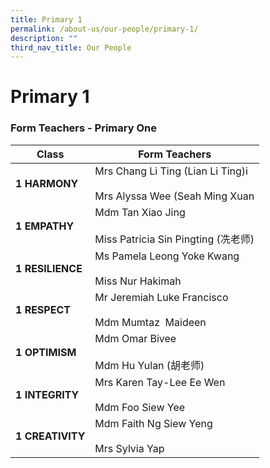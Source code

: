 ```yaml
---
title: Primary 1
permalink: /about-us/our-people/primary-1/
description: ""
third_nav_title: Our People
---
```

# **Primary 1**



### Form Teachers - Primary One

| **Class** 	| Form Teachers 	|
|---	|---	|
| **1 HARMONY** 	| Mrs Chang Li Ting (Lian Li Ting)i<br>     <br>Mrs Alyssa Wee (Seah Ming Xuan 	|
| **1 EMPATHY** 	| Mdm Tan Xiao Jing<br>     <br>Miss Patricia Sin Pingting (冼老师) 	|
| **1 RESILIENCE** 	| Ms Pamela Leong Yoke Kwang<br><br>Miss Nur Hakimah 	|
| **1 RESPECT** 	| Mr Jeremiah Luke Francisco<br>     <br>Mdm Mumtaz  Maideen 	|
| **1 OPTIMISM** 	|Mdm Omar Bivee<br><br>Mdm Hu Yulan (胡老师)	|
| **1 INTEGRITY** 	| Mrs Karen Tay-Lee Ee Wen<br>     <br>Mdm Foo Siew Yee 	|
| **1 CREATIVITY** 	| Mdm Faith Ng Siew Yeng<br>     <br>Mrs Sylvia Yap 	|